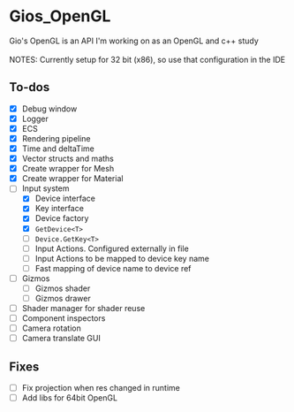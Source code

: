 # Gios_OpenGL
Gio's OpenGL is an API I'm working on as an OpenGL and c++ study
<br><br>
NOTES: Currently setup for 32 bit (x86), so use that configuration in the IDE
## To-dos
- [X] Debug window
- [X] Logger
- [X] ECS
- [X] Rendering pipeline
- [X] Time and deltaTime
- [X] Vector structs and maths
- [X] Create wrapper for Mesh
- [X] Create wrapper for Material
- [ ] Input system
  - [X] Device interface
  - [X] Key interface
  - [X] Device factory
  - [X] ``GetDevice<T>``
  - [ ] ``Device.GetKey<T>``
  - [ ] Input Actions. Configured externally in file
  - [ ] Input Actions to be mapped to device key name
  - [ ] Fast mapping of device name to device ref
- [ ] Gizmos
  - [ ] Gizmos shader
  - [ ] Gizmos drawer
- [ ] Shader manager for shader reuse
- [ ] Component inspectors
- [ ] Camera rotation
- [ ] Camera translate GUI

## Fixes
- [ ] Fix projection when res changed in runtime 
- [ ] Add libs for 64bit OpenGL